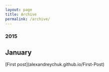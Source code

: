 ```yaml
---
layout: page
title: Archive
permalink: /archive/
---
```


### 2015
<h2>January</h2>  
[First post](alexandreychuk.github.io/First-Post)  
 